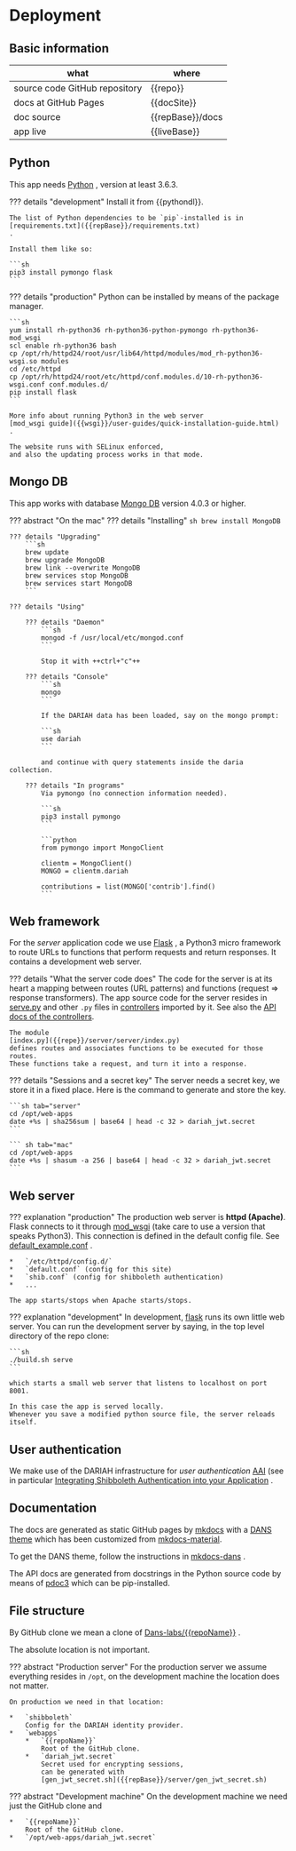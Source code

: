 # Deployment

## Basic information

| what                          | where        |
| ----------------------------- | ------------ |
| source code GitHub repository | {{repo}}     |
| docs at GitHub Pages          | {{docSite}}  |
| doc source                    | {{repBase}}/docs |
| app live                      | {{liveBase}} |

## Python

This app needs [Python]({{python}}) , version at least 3.6.3.

??? details "development" Install it from {{pythondl}}.

    The list of Python dependencies to be `pip`-installed is in
    [requirements.txt]({{repBase}}/requirements.txt)
    .

    Install them like so:

    ```sh
    pip3 install pymongo flask
    ```

??? details "production" Python can be installed by means of the package manager.

    ```sh
    yum install rh-python36 rh-python36-python-pymongo rh-python36-mod_wsgi
    scl enable rh-python36 bash
    cp /opt/rh/httpd24/root/usr/lib64/httpd/modules/mod_rh-python36-wsgi.so modules
    cd /etc/httpd
    cp /opt/rh/httpd24/root/etc/httpd/conf.modules.d/10-rh-python36-wsgi.conf conf.modules.d/
    pip install flask
    ```

    More info about running Python3 in the web server
    [mod_wsgi guide]({{wsgi}}/user-guides/quick-installation-guide.html)
    .

    The website runs with SELinux enforced,
    and also the updating process works in that mode.

## Mongo DB

This app works with database [Mongo DB]({{mongodb}}) version 4.0.3 or higher.

??? abstract "On the mac" ??? details "Installing" `sh brew install MongoDB`

    ??? details "Upgrading"
        ```sh
        brew update
        brew upgrade MongoDB
        brew link --overwrite MongoDB
        brew services stop MongoDB
        brew services start MongoDB
        ```

    ??? details "Using"

        ??? details "Daemon"
            ```sh
            mongod -f /usr/local/etc/mongod.conf
            ```

            Stop it with ++ctrl+"c"++

        ??? details "Console"
            ```sh
            mongo
            ```

            If the DARIAH data has been loaded, say on the mongo prompt:

            ```sh
            use dariah
            ```

            and continue with query statements inside the daria collection.

        ??? details "In programs"
            Via pymongo (no connection information needed).

            ```sh
            pip3 install pymongo
            ```

            ```python
            from pymongo import MongoClient

            clientm = MongoClient()
            MONGO = clientm.dariah

            contributions = list(MONGO['contrib'].find()
            ```

## Web framework

For the _server_ application code we use [Flask]({{flask}}) , a Python3 micro framework
to route URLs to functions that perform requests and return responses. It contains a
development web server.

??? details "What the server code does" The code for the server is at its heart a
mapping between routes (URL patterns) and functions (request => response transformers).
The app source code for the server resides in [serve.py]({{repBase}}/server/serve.py) and
other `.py` files in [controllers]({{repBase}}/server/control) imported by it.
See also the 
[API docs of the controllers](../{{docstrings}}).

    The module
    [index.py]({{repe}}/server/server/index.py)
    defines routes and associates functions to be executed for those routes.
    These functions take a request, and turn it into a response.

??? details "Sessions and a secret key" The server needs a secret key, we store it in a
fixed place. Here is the command to generate and store the key.

    ```sh tab="server"
    cd /opt/web-apps
    date +%s | sha256sum | base64 | head -c 32 > dariah_jwt.secret
    ```

    ``` sh tab="mac"
    cd /opt/web-apps
    date +%s | shasum -a 256 | base64 | head -c 32 > dariah_jwt.secret
    ```

## Web server

??? explanation "production" The production web server is **httpd (Apache)**. Flask
connects to it through [mod_wsgi]({{wsgi}}) (take care to use a version that speaks
Python3). This connection is defined in the default config file. See
[default_example.conf]({{repBase}}/server/default_example.conf) .

    *   `/etc/httpd/config.d/`
    *   `default.conf` (config for this site)
    *   `shib.conf` (config for shibboleth authentication)
    *   ...

    The app starts/stops when Apache starts/stops.

??? explanation "development" In development, [flask]({{flask}}) runs its own little web
server. You can run the development server by saying, in the top level directory of the
repo clone:

    ```sh
    ./build.sh serve
    ```

    which starts a small web server that listens to localhost on port 8001.

    In this case the app is served locally.
    Whenever you save a modified python source file, the server reloads itself.

## User authentication

We make use of the DARIAH infrastructure for _user authentication_ [AAI]({{dariahIDP}})
(see in particular
[Integrating Shibboleth Authentication into your Application]({{dariahShib}}) .

## Documentation

The docs are generated as static GitHub pages by [mkdocs]({{mkdocs}}) with a
[DANS theme]({{mkdocsdans}}) which has been customized from
[mkdocs-material]({{mkdocsmaterial}}).

To get the DANS theme, follow the instructions in
[mkdocs-dans]({{mkdocsdans}}/#quick-start) .

The API docs are generated from docstrings in the Python source code
by means of 
[pdoc3]({{pdoc3}})
which can be pip-installed.

## File structure

By GitHub clone we mean a clone of [Dans-labs/{{repoName}}]({{repo}}) .

The absolute location is not important.

??? abstract "Production server" For the production server we assume everything resides
in `/opt`, on the development machine the location does not matter.

    On production we need in that location:

    *   `shibboleth`
        Config for the DARIAH identity provider.
    *   `webapps`
        *   `{{repoName}}`
            Root of the GitHub clone.
        *   `dariah_jwt.secret`
            Secret used for encrypting sessions,
            can be generated with
            [gen_jwt_secret.sh]({{repBase}}/server/gen_jwt_secret.sh)

??? abstract "Development machine" On the development machine we need just the GitHub
clone and

    *   `{{repoName}}`
        Root of the GitHub clone.
    *   `/opt/web-apps/dariah_jwt.secret`
